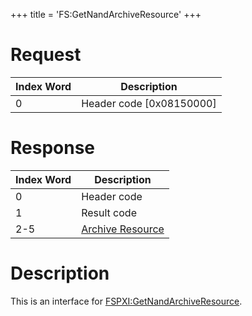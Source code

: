 +++
title = 'FS:GetNandArchiveResource'
+++

# Request

| Index Word | Description                |
|------------|----------------------------|
| 0          | Header code \[0x08150000\] |

# Response

| Index Word | Description                                                        |
|------------|--------------------------------------------------------------------|
| 0          | Header code                                                        |
| 1          | Result code                                                        |
| 2-5        | [Archive Resource](Filesystem_services#ArchiveResource "wikilink") |

# Description

This is an interface for
[FSPXI:GetNandArchiveResource](FSPXI:GetNandArchiveResource "wikilink").
